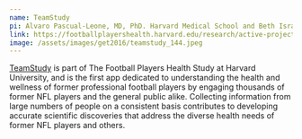 ```yaml
---
name: TeamStudy
pi: Alvaro Pascual-Leone, MD, PhD. Harvard Medical School and Beth Israel Deaconess Medical Center, Boston
link: https://footballplayershealth.harvard.edu/research/active-projects/
image: /assets/images/get2016/teamstudy_144.jpeg
---
```


[TeamStudy](https://footballplayershealth.harvard.edu/research/active-projects/) is part of The Football Players Health Study at Harvard University, and is the first app dedicated to understanding the health and wellness of former professional football players by engaging thousands of former NFL players and the general public alike. Collecting information from large numbers of people on a consistent basis contributes to developing accurate scientific discoveries that address the diverse health needs of former NFL players and others.
